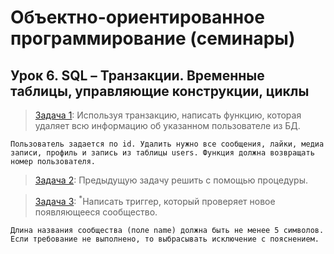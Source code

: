 # Объектно-ориентированное программирование (семинары)
## Урок 6. SQL – Транзакции. Временные таблицы, управляющие конструкции, циклы

> [Задача 1](https://github.com/XYI7I/GeekBrains/tree/main/Geek/SQL/lesson1/delete_user.sql): Используя транзакцию, написать функцию, которая удаляет всю информацию об указанном пользователе из БД.
    
    Пользователь задается по id. Удалить нужно все сообщения, лайки, медиа записи, профиль и запись из таблицы users. Функция должна возвращать номер пользователя.
       
> [Задача 2](https://github.com/XYI7I/GeekBrains/tree/main/Geek/SQL/lesson1/delete_user_proc.sql): Предыдущую задачу решить с помощью процедуры.


> [Задача 3](https://github.com/XYI7I/GeekBrains/tree/main/Geek/SQL/lesson1/triger.sql): <sup>*</sup>Написать триггер, который проверяет новое появляющееся сообщество. 
    
    Длина названия сообщества (поле name) должна быть не менее 5 символов. Если требование не выполнено, то выбрасывать исключение с пояснением.